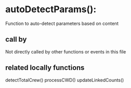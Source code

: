 # autoDetectParams():

Function to auto-detect parameters based on content

## call by

Not directly called by other functions or events in this file

## related locally functions

detectTotalCrew()
processCWD()
updateLinkedCounts()

